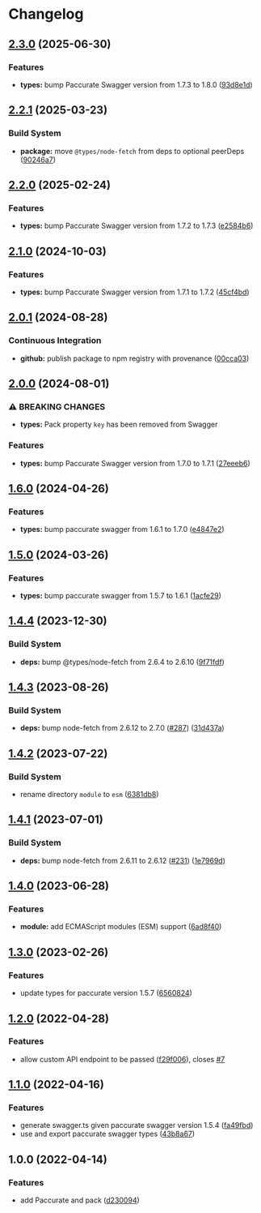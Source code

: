 # Changelog

## [2.3.0](https://github.com/remarkablemark/paccurate/compare/v2.2.1...v2.3.0) (2025-06-30)


### Features

* **types:** bump Paccurate Swagger version from 1.7.3 to 1.8.0 ([93d8e1d](https://github.com/remarkablemark/paccurate/commit/93d8e1db972af9be4974d768ce9e3c2ce1972293))

## [2.2.1](https://github.com/remarkablemark/paccurate/compare/v2.2.0...v2.2.1) (2025-03-23)


### Build System

* **package:** move `@types/node-fetch` from deps to optional peerDeps ([90246a7](https://github.com/remarkablemark/paccurate/commit/90246a717a3decd9a03b60d24d7cfc7cae735b93))

## [2.2.0](https://github.com/remarkablemark/paccurate/compare/v2.1.0...v2.2.0) (2025-02-24)


### Features

* **types:** bump Paccurate Swagger version from 1.7.2 to 1.7.3 ([e2584b6](https://github.com/remarkablemark/paccurate/commit/e2584b6ed0280142cf102b2acf0635579e30e59c))

## [2.1.0](https://github.com/remarkablemark/paccurate/compare/v2.0.1...v2.1.0) (2024-10-03)


### Features

* **types:** bump Paccurate Swagger version from 1.7.1 to 1.7.2 ([45cf4bd](https://github.com/remarkablemark/paccurate/commit/45cf4bd7ebdc025e1fc462d4d4814a1d66c53c94))

## [2.0.1](https://github.com/remarkablemark/paccurate/compare/v2.0.0...v2.0.1) (2024-08-28)


### Continuous Integration

* **github:** publish package to npm registry with provenance ([00cca03](https://github.com/remarkablemark/paccurate/commit/00cca034d2f6ab79f4d48410a51bc7fb2b5e920d))

## [2.0.0](https://github.com/remarkablemark/paccurate/compare/v1.6.0...v2.0.0) (2024-08-01)


### ⚠ BREAKING CHANGES

* **types:** Pack property `key` has been removed from Swagger

### Features

* **types:** bump Paccurate Swagger version from 1.7.0 to 1.7.1 ([27eeeb6](https://github.com/remarkablemark/paccurate/commit/27eeeb62b5104c78081dd6cda2439bf6b391dff8))

## [1.6.0](https://github.com/remarkablemark/paccurate/compare/v1.5.0...v1.6.0) (2024-04-26)


### Features

* **types:** bump paccurate swagger from 1.6.1 to 1.7.0 ([e4847e2](https://github.com/remarkablemark/paccurate/commit/e4847e2281edb5fdb4fbf3edeac28a40143a00bd))

## [1.5.0](https://github.com/remarkablemark/paccurate/compare/v1.4.4...v1.5.0) (2024-03-26)


### Features

* **types:** bump paccurate swagger from 1.5.7 to 1.6.1 ([1acfe29](https://github.com/remarkablemark/paccurate/commit/1acfe29cde44049cd32d9f5f78ae7e4e2bcffd91))

## [1.4.4](https://github.com/remarkablemark/paccurate/compare/v1.4.3...v1.4.4) (2023-12-30)


### Build System

* **deps:** bump @types/node-fetch from 2.6.4 to 2.6.10 ([9f71fdf](https://github.com/remarkablemark/paccurate/commit/9f71fdf2c9d2af7ffb8d0a4e9f85e82bc7dbee05))

## [1.4.3](https://github.com/remarkablemark/paccurate/compare/v1.4.2...v1.4.3) (2023-08-26)


### Build System

* **deps:** bump node-fetch from 2.6.12 to 2.7.0 ([#287](https://github.com/remarkablemark/paccurate/issues/287)) ([31d437a](https://github.com/remarkablemark/paccurate/commit/31d437a859b132542ffe6c03478282124c4b67fa))

## [1.4.2](https://github.com/remarkablemark/paccurate/compare/v1.4.1...v1.4.2) (2023-07-22)


### Build System

* rename directory `module` to `esm` ([6381db8](https://github.com/remarkablemark/paccurate/commit/6381db8618d24dc3b1b6783b643289ea701df528))

## [1.4.1](https://github.com/remarkablemark/paccurate/compare/v1.4.0...v1.4.1) (2023-07-01)


### Build System

* **deps:** bump node-fetch from 2.6.11 to 2.6.12 ([#231](https://github.com/remarkablemark/paccurate/issues/231)) ([1e7969d](https://github.com/remarkablemark/paccurate/commit/1e7969deadb5bbc6cd86943ca9a0722ccd06711b))

## [1.4.0](https://github.com/remarkablemark/paccurate/compare/v1.3.0...v1.4.0) (2023-06-28)


### Features

* **module:** add ECMAScript modules (ESM) support ([6ad8f40](https://github.com/remarkablemark/paccurate/commit/6ad8f40ce8b7272781c36ee150f88295e74ba3ac))

## [1.3.0](https://github.com/remarkablemark/paccurate/compare/v1.2.0...v1.3.0) (2023-02-26)


### Features

* update types for paccurate version 1.5.7 ([6560824](https://github.com/remarkablemark/paccurate/commit/6560824d2176b9b044f57e993fc4c706d9a4ee78))

## [1.2.0](https://github.com/remarkablemark/paccurate/compare/v1.1.0...v1.2.0) (2022-04-28)


### Features

* allow custom API endpoint to be passed ([f29f006](https://github.com/remarkablemark/paccurate/commit/f29f006d057ddea148324c510a5df58cef428899)), closes [#7](https://github.com/remarkablemark/paccurate/issues/7)

## [1.1.0](https://www.github.com/remarkablemark/paccurate/compare/v1.0.0...v1.1.0) (2022-04-16)


### Features

* generate swagger.ts given paccurate swagger version 1.5.4 ([fa49fbd](https://www.github.com/remarkablemark/paccurate/commit/fa49fbdeaa317c84b6e51d923097aebbe40c7bd1))
* use and export paccurate swagger types ([43b8a67](https://www.github.com/remarkablemark/paccurate/commit/43b8a67477ab46620e1d95f1200fbb6fb5c00fc3))

## 1.0.0 (2022-04-14)


### Features

* add Paccurate and pack ([d230094](https://www.github.com/remarkablemark/paccurate/commit/d2300945c0a3ef0ae942de2f0e3ec47831934e1f))
